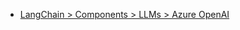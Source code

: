 - [LangChain > Components > LLMs > Azure OpenAI](https://python.langchain.com/docs/integrations/llms/azure_openai)
